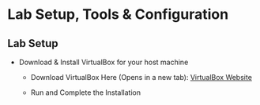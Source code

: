 # Lab Setup, Tools & Configuration

## Lab Setup

* Download & Install VirtualBox for your host machine
    - Download VirtualBox Here (Opens in a new tab): <a href="https://www.virtualbox.org/wiki/Downloads" target="_blank">VirtualBox Website</a>

    - Run and Complete the Installation

